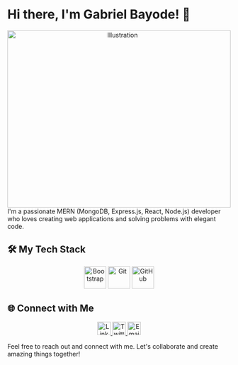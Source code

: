 

# Hi there, I'm Gabriel Bayode! 👋
<div align="center">
  <img src="https://img.freepik.com/free-vector/programmer-concept-illustration_114360-2217.jpg?w=740&t=st=1697814885~exp=1697815485~hmac=af9d6b7cb4f46fe17e210cb7c9e4c6596056d7b27f4306f629bab1f074263bb3" alt="Illustration" width="100%" height="400px">
</div>
I'm a passionate MERN (MongoDB, Express.js, React, Node.js) developer who loves creating web applications and solving problems with elegant code.

## 🛠️ My Tech Stack

<p align="center">
  <img src="https://your-bootstrap-svg-url-here.svg" alt="Bootstrap" width="50" height="50">
  <img src="https://your-git-svg-url-here.svg" alt="Git" width="50" height="50">
  <img src="https://your-github-svg-url-here.svg" alt="GitHub" width="50" height="50">
  <!-- Add more stack icons as needed -->
</p>

## 🌐 Connect with Me

<p align="center">
  <a href="https://www.linkedin.com/in/gabrielbayode">
    <img src="https://your-linkedin-icon-svg-url-here.svg" alt="LinkedIn" width="30">
  </a>
  <a href="https://twitter.com/gabriel_bayode">
    <img src="https://your-twitter-icon-svg-url-here.svg" alt="Twitter" width="30">
  </a>
  <a href="mailto:your.email@example.com">
    <img src="https://your-email-icon-svg-url-here.svg" alt="Email" width="30">
  </a>
  <!-- Add more social icons and links as needed -->
</p>

Feel free to reach out and connect with me. Let's collaborate and create amazing things together!
